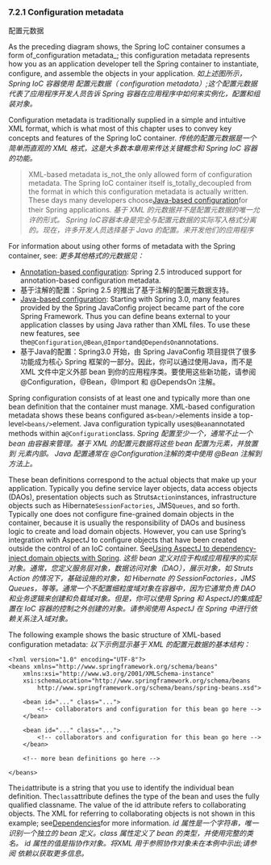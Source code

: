 ### 7.2.1 Configuration metadata
配置元数据

As the preceding diagram shows, the Spring IoC container consumes a form of_configuration metadata_; this configuration metadata represents how you as an application developer tell the Spring container to instantiate, configure, and assemble the objects in your application.
_如上述图所示，Spring IoC 容器使用 配置元数据（ configuration metadata）;这个配置元数据代表了应用程序开发人员告诉 Spring 容器在应用程序中如何来实例化，配置和组装对象。_

Configuration metadata is traditionally supplied in a simple and intuitive XML format, which is what most of this chapter uses to convey key concepts and features of the Spring IoC container.
_传统的配置元数据是一个简单而直观的 XML 格式，这是大多数本章用来传达关键概念和 Spring IoC 容器的功能。_

> XML-based metadata is_not_the only allowed form of configuration metadata. The Spring IoC container itself is_totally_decoupled from the format in which this configuration metadata is actually written. These days many developers choose[Java-based configuration](https://docs.spring.io/spring/docs/current/spring-framework-reference/htmlsingle/#beans-java)for their Spring applications. 
_基于 XML 的元数据并不是配置元数据的唯一允许的形式。 Spring IoC容器本身是完全与配置元数据的实际写入格式分离的。现在，许多开发人员选择基于 Java 的配置。来开发他们的应用程序_

For information about using other forms of metadata with the Spring container, see:
_更多其他格式的元数据见：_

* [Annotation-based configuration](https://docs.spring.io/spring/docs/current/spring-framework-reference/htmlsingle/#beans-annotation-config): Spring 2.5 introduced support for annotation-based configuration metadata.
* 基于注解的配置：Spring 2.5 的推出了基于注解的配置元数据支持。
* [Java-based configuration](https://docs.spring.io/spring/docs/current/spring-framework-reference/htmlsingle/#beans-java): Starting with Spring 3.0, many features provided by the Spring JavaConfig project became part of the core Spring Framework. Thus you can define beans external to your application classes by using Java rather than XML files. To use these new features, see the`@Configuration`,`@Bean`,`@Import`and`@DependsOn`annotations.
* 基于Java的配置：Spring3.0 开始，由 Spring JavaConfig 项目提供了很多功能成为核心 Spring 框架的一部分。因此，你可以通过使用Java，而不是 XML 文件中定义外部 bean 到你的应用程序类。要使用这些新功能，请参阅 @Configuration，@Bean，@Import 和 @DependsOn 注解。

Spring configuration consists of at least one and typically more than one bean definition that the container must manage. XML-based configuration metadata shows these beans configured as`<bean/>`elements inside a top-level`<beans/>`element. Java configuration typically uses`@Bean`annotated methods within a`@Configuration`class.
_Spring 配置至少一个，通常不止一个 bean 由容器来管理。基于 XML 的配置元数据将这些 bean 配置为<bean/>元素，并放置到<bean/> 元素内部。 Java 配置通常在 @Configuration注解的类中使用 @Bean 注解到方法上。_

These bean definitions correspond to the actual objects that make up your application. Typically you define service layer objects, data access objects \(DAOs\), presentation objects such as Struts`Action`instances, infrastructure objects such as Hibernate`SessionFactories`, JMS`Queues`, and so forth. Typically one does not configure fine-grained domain objects in the container, because it is usually the responsibility of DAOs and business logic to create and load domain objects. However, you can use Spring’s integration with AspectJ to configure objects that have been created outside the control of an IoC container. See[Using AspectJ to dependency-inject domain objects with Spring](https://docs.spring.io/spring/docs/current/spring-framework-reference/htmlsingle/#aop-atconfigurable).
_这些 bean 定义对应于构成应用程序的实际对象。通常，您定义服务层对象，数据访问对象（DAO），展示对象，如 Struts Action 的情况下，基础设施的对象，如 Hibernate 的 SessionFactories，JMS Queues，等等。通常一个不配置细粒度域对象在容器中，因为它通常负责 DAO 和业务逻辑来创建和负载域对象。但是，你可以使用 Spring 和 AspectJ的集成配置在 IoC 容器的控制之外创建的对象。请参阅使用 AspectJ 在 Spring 中进行依赖关系注入域对象。_

The following example shows the basic structure of XML-based configuration metadata:
_以下示例显示基于 XML 的配置元数据的基本结构：_

```
<?xml version="1.0" encoding="UTF-8"?>
<beans xmlns="http://www.springframework.org/schema/beans"
    xmlns:xsi="http://www.w3.org/2001/XMLSchema-instance"
    xsi:schemaLocation="http://www.springframework.org/schema/beans
        http://www.springframework.org/schema/beans/spring-beans.xsd">

    <bean id="..." class="...">
        <!-- collaborators and configuration for this bean go here -->
    </bean>

    <bean id="..." class="...">
        <!-- collaborators and configuration for this bean go here -->
    </bean>

    <!-- more bean definitions go here -->

</beans>
```

The`id`attribute is a string that you use to identify the individual bean definition. The`class`attribute defines the type of the bean and uses the fully qualified classname. The value of the id attribute refers to collaborating objects. The XML for referring to collaborating objects is not shown in this example; see[Dependencies](https://docs.spring.io/spring/docs/current/spring-framework-reference/htmlsingle/#beans-dependencies)for more information.
_id 属性是一个字符串，唯一识别一个独立的 bean 定义。class 属性定义了 bean 的类型，并使用完整的类名。 id 属性的值是指协作对象。将XML 用于参照协作对象未在本例中示出;请参阅 依赖以获取更多信息。_

